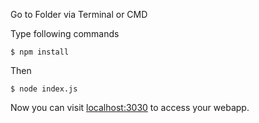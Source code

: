 Go to Folder via Terminal or CMD

Type following commands
```
$ npm install
```
Then
```
$ node index.js
```
Now you can visit [localhost:3030](https://localhost:3030) to access your webapp.
